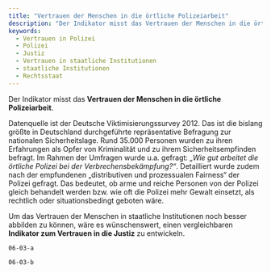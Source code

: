 ```yaml
---
title: "Vertrauen der Menschen in die örtliche Polizeiarbeit"
description: "Der Indikator misst das Vertrauen der Menschen in die örtliche Polizeiarbeit."
keywords:
  - Vertrauen in Polizei
  - Polizei
  - Justiz
  - Vertrauen in staatliche Institutionen
  - staatliche Institutionen
  - Rechtsstaat
---
```


<!-- Prologue start -->

Der Indikator misst das **Vertrauen der Menschen in die örtliche Polizeiarbeit**.

Datenquelle ist der Deutsche Viktimisierungssurvey 2012. Das ist die bislang größte in Deutschland durchgeführte repräsentative Befragung zur nationalen Sicherheitslage. Rund 35.000 Personen wurden zu ihren Erfahrungen als Opfer von Kriminalität und zu ihrem Sicherheitsempfinden befragt. Im Rahmen der Umfragen wurde u.a. gefragt: *„Wie gut arbeitet die örtliche Polizei bei der Verbrechensbekämpfung?“*. Detailliert wurde zudem nach der empfundenen „distributiven und prozessualen Fairness“ der Polizei gefragt. Das bedeutet, ob arme und reiche Personen von der Polizei gleich behandelt werden bzw. wie oft die Polizei mehr Gewalt einsetzt, als rechtlich oder situationsbedingt geboten wäre. 

Um das Vertrauen der Menschen in staatliche Institutionen noch besser abbilden zu können, wäre es wünschenswert, einen vergleichbaren **Indikator zum Vertrauen in die Justiz** zu entwickeln. 

<!-- Prologue end -->

```chart
06-03-a
```

```chart
06-03-b
```

